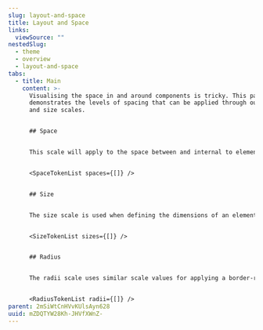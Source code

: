 ```yaml
---
slug: layout-and-space
title: Layout and Space
links:
  viewSource: ""
nestedSlug:
  - theme
  - overview
  - layout-and-space
tabs:
  - title: Main
    content: >-
      Visualising the space in and around components is tricky. This page
      demonstrates the levels of spacing that can be applied through our space
      and size scales. 


      ## Space


      This scale will apply to the space between and internal to elements, it applies to the following common CSS layout properties, `margin`, `padding`, `grid-gap` and flexbox `gap`.


      <SpaceTokenList spaces={[]} />


      ## Size


      The size scale is used when defining the dimensions of an element, it applies to the following common CSS properties, `width` and `height`, including the `max` and `min` of both.


      <SizeTokenList sizes={[]} />


      ## Radius


      The radii scale uses similar scale values for applying a border-radius.


      <RadiusTokenList radii={[]} />
parent: 2mSiWtCnHVvKUlsAyn628
uuid: mZDQTYW28Kh-JHVfXWnZ-
---
```

